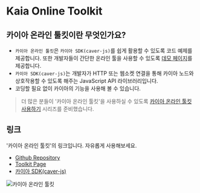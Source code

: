 # Kaia Online Toolkit

## 카이아 온라인 툴킷이란 무엇인가요? <a id="what-is-the-klaytn-online-toolkit"></a>

- `카이아 온라인 툴킷`은 `카이아 SDK(caver-js)`를 쉽게 활용할 수 있도록 코드 예제를 제공합니다. 또한 개발자들이 간단한 온라인 툴을 사용할 수 있도록 [데모 페이지](https://toolkit.klaytn.foundation)를 제공합니다.
- `카이아 SDK(caver-js)`는 개발자가 HTTP 또는 웹소켓 연결을 통해 카이아 노드와 상호작용할 수 있도록 해주는 JavaScript API 라이브러리입니다.
- 코딩할 필요 없이 카이아의 기능을 사용해 볼 수 있습니다.

> 더 많은 분들이 '카이아 온라인 툴킷'을 사용하실 수 있도록 [카이아 온라인 툴킷 사용하기](https://medium.com/klaytn/using-klaytn-online-toolkit-1-multisig-60399a0b0278) 시리즈를 준비했습니다.

## 링크 <a id="links"></a>

'카이아 온라인 툴킷'의 링크입니다. 자유롭게 사용해보세요.

- [Github Repository](https://github.com/kaiachain/kaia-online-toolkit)
- [Toolkit Page](https://toolkit.kaia.io)
- [카이아 SDK(caver-js)](../../references/sdk/caver-js/caver-js.md)

![카이아 온라인 툴킷](/img/build/tools/klaytn-online-toolkit.png)
